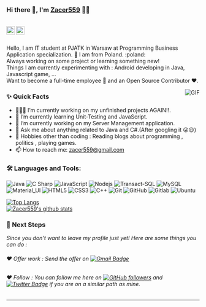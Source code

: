 



### Hi there 👋, I'm [Zacer559](https://github.com/zacer559) 👨‍💻

<br/>


<a href="https://twitter.com/super_widower">
  <img align="left" alt="Aman Ansari | Twitter" width="22px" src="https://cdn.jsdelivr.net/npm/simple-icons@v3/icons/twitter.svg" />
</a>

<a href="mailto:zacer559@gmail.com">
  <img align="left" alt="Zacer559's Email" width="22px" src="https://cdn.jsdelivr.net/npm/simple-icons@v3/icons/gmail.svg" />
</a>


<br />

<br/>

<p>
Hello, I am IT student at PJATK in Warsaw at Programming Business Application specialization. 🚀  I am from Poland. :poland:  
<br/>
Always working on some project or learning something new!
<br/>  
Things I am currently experimenting with : Android developing in Java, Javascript game, ...
<br/>
Want to become a full-time employee 💸 and an Open Source Contributor ❤️.
</p>


  <img align="right" alt="GIF" src="https://media.giphy.com/media/MC6eSuC3yypCU/giphy.gif" />
  
### ✨ Quick Facts

- 👨🏽‍💻 I’m currently working on my unfinished projects AGAIN!!.
- 🌱 I’m currently learning Unit-Testing and JavaScript.
- 🔭 I’m currently working on my Server Management application. 
- 💬 Ask me about anything related to Java and C#.(After googling it 😜😌)
- 🎿 Hobbies other than coding : Reading blogs about programming , politics , playing games.
- 📫 How to reach me: zacer559@gmail.com

<!--📝 [Resume]() -->

### 🛠️ Languages and Tools:

![Java](https://img.shields.io/badge/-Java-black?style=flat-square&logo=java)
![C Sharp](https://img.shields.io/badge/-C_Sharp-black?style=flat-square&logo=c%23)
![JavaScript](https://img.shields.io/badge/-JavaScript-black?style=flat-square&logo=javascript)
![Nodejs](https://img.shields.io/badge/-Nodejs-black?style=flat-square&logo=Node.js)
![Transact-SQL](https://img.shields.io/badge/-TransactSQL-black?style=flat-square&logo=microsoft-sql-server)
![MySQL](https://img.shields.io/badge/-MySQL-black?style=flat-square&logo=mysql)
![Material_UI](https://img.shields.io/badge/-Material_UI-black?style=flat-square&logo=material-ui)
![HTML5](https://img.shields.io/badge/-HTML5-black?style=flat-square&logo=html5&logoColor=white)
![CSS3](https://img.shields.io/badge/-CSS3-black?style=flat-square&logo=css3)
![C++](https://img.shields.io/badge/-C++-black?style=flat-square&logo=c)
![Git](https://img.shields.io/badge/-Git-black?style=flat-square&logo=git)
![GitHub](https://img.shields.io/badge/-GitHub-black?style=flat-square&logo=github)
![Gitlab](https://img.shields.io/badge/-Gitlab-black?style=flat-square&logo=gitlab)
![Ubuntu](https://img.shields.io/badge/-Ubuntu-black?style=flat-square&logo=ubuntu)

[![Top Langs](https://github-readme-stats.vercel.app/api/top-langs/?username=Zacer559&layout=compact&theme=tokyonight&langs_count=6)](https://github.com/anuraghazra/github-readme-stats)
<br/>
[![Zacer559's github stats](https://github-readme-stats.vercel.app/api?username=Zacer559&count_private=true&theme=tokyonight)](https://github.com/anuraghazra/github-readme-stats)

### 👣 Next Steps

_Since you don't want to leave my profile just yet! Here are some things you can do :_

###### ❤️ Offer work : Send the offer on [![Gmail Badge](https://img.shields.io/badge/zacer559@gmail.com-c14438?style=flat-square&logo=Gmail&logoColor=white&link=mailto:zacer559@gmail.com)](mailto:zacer559@gmail.com)

###### ❤️ Follow : You can follow me here on [![GitHub followers](https://img.shields.io/github/followers/zacer559?label=Follow&style=social)](https://github.com/zacer559/?tab=follow) and [![Twitter Badge](https://img.shields.io/badge/-@super_widower-1ca0f1?style=flat-square&labelColor=1ca0f1&logo=twitter&logoColor=white&link=https://twitter.com/super_widower)](https://twitter.com/super_widower) if you are on a similar path as mine.
----------------------------------------------------------
